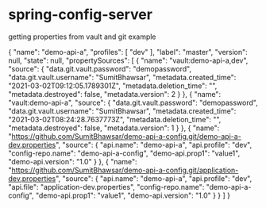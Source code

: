 # spring-config-server

getting properties from vault and git example

  {
  "name": "demo-api-a",
  "profiles": [
    "dev"
  ],
  "label": "master",
  "version": null,
  "state": null,
  "propertySources": [
    {
      "name": "vault:demo-api-a,dev",
      "source": {
        "data.git.vault.password": "demopassword",
        "data.git.vault.username": "SumitBhawsar",
        "metadata.created_time": "2021-03-02T09:12:05.1789301Z",
        "metadata.deletion_time": "",
        "metadata.destroyed": false,
        "metadata.version": 2
      }
    },
    {
      "name": "vault:demo-api-a",
      "source": {
        "data.git.vault.password": "demopassword",
        "data.git.vault.username": "SumitBhawsar",
        "metadata.created_time": "2021-03-02T08:24:28.7637773Z",
        "metadata.deletion_time": "",
        "metadata.destroyed": false,
        "metadata.version": 1
      }
    },
    {
      "name": "https://github.com/SumitBhawsar/demo-api-a-config.git/demo-api-a-dev.properties",
      "source": {
        "api.name": "demo-api-a",
        "api.profile": "dev",
        "config-repo.name": "demo-api-a-config",
        "demo-api.prop1": "value1",
        "demo-api.version": "1.0"
      }
    },
    {
      "name": "https://github.com/SumitBhawsar/demo-api-a-config.git/application-dev.properties",
      "source": {
        "api.name": "demo-api-a",
        "api.profile": "dev",
        "api.file": "application-dev.properties",
        "config-repo.name": "demo-api-a-config",
        "demo-api.prop1": "value1",
        "demo-api.version": "1.0"
      }
    }
  ]
}
